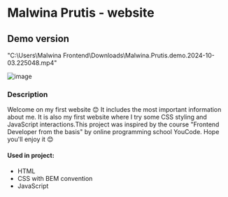 # Malwina Prutis - website

## Demo version
"C:\Users\Malwina Frontend\Downloads\Malwina.Prutis.demo.2024-10-03.225048.mp4"

![image](https://github.com/user-attachments/assets/bbb24686-0c55-49ea-ae0d-01539d17613d)

### Description
Welcome on my first website 😊 It includes the most important information about me.     It is also my first website where I try some CSS styling and JavaScript interactions.This project was inspired by the course "Frontend Developer from the basis" by online programming school YouCode. Hope you'll enjoy it 😊 

#### Used in project:
- HTML
- CSS with BEM convention
- JavaScript
